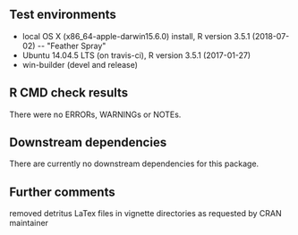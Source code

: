 ## Test environments

* local OS X (x86_64-apple-darwin15.6.0) install, R version 3.5.1 (2018-07-02) -- "Feather Spray"
* Ubuntu 14.04.5 LTS (on travis-ci), R version 3.5.1 (2017-01-27)
* win-builder (devel and release)

## R CMD check results

There were no ERRORs, WARNINGs or NOTEs.

## Downstream dependencies

There are currently no downstream dependencies for this package.

## Further comments

removed detritus LaTex files in vignette directories as requested by CRAN maintainer